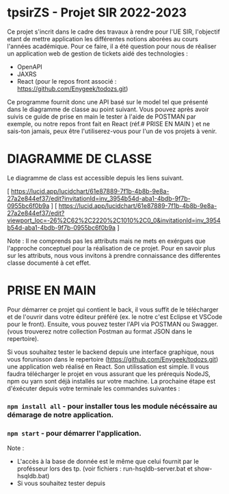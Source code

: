 # tpsirZS - Projet SIR 2022-2023
Ce projet s'incrit dans le cadre des travaux à rendre pour l'UE SIR, l'objectif etant de mettre application les différentes notions aborées au cours l'années académique. 
Pour ce faire, il a été question pour nous de réaliser un application web de gestion de tickets aidé des technologies : 
- OpenAPI 
- JAXRS
- React (pour le repos front associé : https://github.com/Enygeek/todozs.git)

Ce programme fournit donc une API basé sur le model tel que présenté dans le diagramme de classe au point suivant.
Vous pouvez après avoir suivis ce guide de prise en main le tester à l'aide de POSTMAN par exemple, ou notre repos front fait en React (réf.# PRISE EN MAIN ) et ne sais-ton jamais, peux être l'utiliserez-vous pour l'un de vos projets à venir.

# DIAGRAMME DE CLASSE
Le diagramme de class est accessible depuis les liens suivant. 
 
[ https://lucid.app/lucidchart/61e87889-7f1b-4b8b-9e8a-27a2e844ef37/edit?invitationId=inv_3954b54d-aba1-4bdb-9f7b-0955bc6f0b9a ] 
[ https://lucid.app/lucidchart/61e87889-7f1b-4b8b-9e8a-27a2e844ef37/edit?viewport_loc=-26%2C62%2C2220%2C1010%2C0_0&invitationId=inv_3954b54d-aba1-4bdb-9f7b-0955bc6f0b9a ]

Note : Il ne comprends pas les attributs mais ne mets en exérgues que l'approche conceptuel pour la réalisation de ce projet.
Pour en savoir plus sur les attributs, nous vous invitons à prendre connaissance des differentes classe documenté à cet effet.

# PRISE EN MAIN 
Pour démarrer ce projet qui contient le back, il vous suffit de le télécharger et de l'ouvrir dans votre éditeur préféré (ex. le notre c'est Eclipse et VSCode pour le front). Ensuite, vous pouvez tester l'API via POSTMAN ou Swagger. (vous trouverez notre collection Postman au format JSON dans le repertoire). 

Si vous souhaitez tester le backend depuis une interface graphique, nous vous forunisson dans le repertoire (https://github.com/Enygeek/todozs.git) une application web réalisé en React. Son utilissation est simple. Il vous faudra télécharger le projet en vous assurant que les prérequis NodeJS, npm ou yarn sont déjà installés  sur votre machine. 
La prochaine étape est d'éxécuter depuis votre terminale les commandes suivantes : 

### `npm install all`    -  pour installer tous les module nécéssaire au démarage de notre application.
### `npm start`   - pour démarrer l'application.

Note : 
   - L'accès à la base de donnée est le même que celui fournit par le profésseur lors des tp. (voir fichiers : run-hsqldb-server.bat et show-hsqldb.bat)
   - Si vous souhaitez tester depuis 
